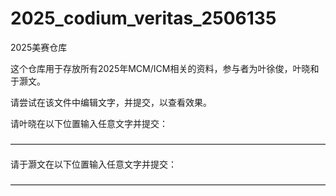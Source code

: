 # 2025_codium_veritas_2506135
 2025美赛仓库



这个仓库用于存放所有2025年MCM/ICM相关的资料，参与者为叶徐俊，叶晓和于灏文。

请尝试在该文件中编辑文字，并提交，以查看效果。



请叶晓在以下位置输入任意文字并提交：





————————————————————————————————————

请于灏文在以下位置输入任意文字并提交：





————————————————————————————————————

